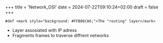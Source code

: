 +++
title = 'Network_OSI'
date = 2024-07-22T09:10:24+02:00
draft = false
+++

    #def <mark style="background: #FFB86CA6;">The "routing" layer</mark>
- Layer assosiated with IP adress 
- Fragments frames to traverse diffrent networks
